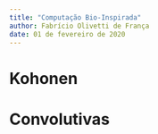 ```yaml
---
title: "Computação Bio-Inspirada"
author: Fabrício Olivetti de França
date: 01 de fevereiro de 2020
---
```


# Kohonen

# Convolutivas
